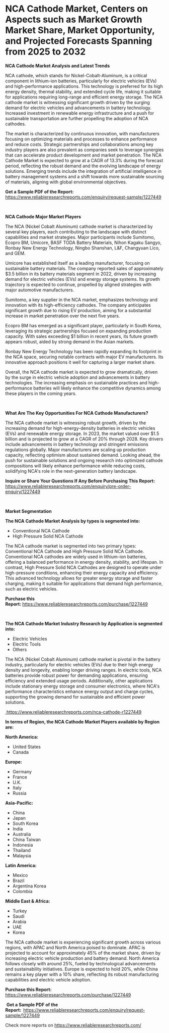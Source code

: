 <p><h1>NCA Cathode Market, Centers on Aspects such as Market Growth Market Share, Market Opportunity, and Projected Forecasts Spanning from 2025 to 2032</h1></p><p><strong>NCA Cathode Market Analysis and Latest Trends</strong></p>
<p><p>NCA cathode, which stands for Nickel-Cobalt-Aluminum, is a critical component in lithium-ion batteries, particularly for electric vehicles (EVs) and high-performance applications. This technology is preferred for its high energy density, thermal stability, and extended cycle life, making it suitable for applications requiring long-range and efficient energy storage. The NCA cathode market is witnessing significant growth driven by the surging demand for electric vehicles and advancements in battery technology. Increased investment in renewable energy infrastructure and a push for sustainable transportation are further propelling the adoption of NCA cathodes.</p><p>The market is characterized by continuous innovation, with manufacturers focusing on optimizing materials and processes to enhance performance and reduce costs. Strategic partnerships and collaborations among key industry players are also prevalent as companies seek to leverage synergies that can accelerate product development and market penetration. The NCA Cathode Market is expected to grow at a CAGR of 13.3% during the forecast period, reflecting the robust demand and the evolving landscape of energy solutions. Emerging trends include the integration of artificial intelligence in battery management systems and a shift towards more sustainable sourcing of materials, aligning with global environmental objectives.</p></p>
<p><strong>Get a Sample PDF of the Report:&nbsp;</strong> <a href="https://www.reliableresearchreports.com/enquiry/request-sample/1227449?utm_campaign=3111&utm_medium=2&utm_source=Github&utm_content=ia&utm_term=07042025&utm_id=nca-cathode">https://www.reliableresearchreports.com/enquiry/request-sample/1227449</a></p>
<p>&nbsp;</p>
<p><strong>NCA Cathode Major Market Players</strong></p>
<p><p>The NCA (Nickel Cobalt Aluminum) cathode market is characterized by several key players, each contributing to the landscape with distinct capabilities and market strategies. Major participants include Sumitomo, Ecopro BM, Umicore, BASF TODA Battery Materials, Nihon Kagaku Sangyo, Ronbay New Energy Technology, Ningbo Shanshan, L&F, Changyuan Lico, and GEM.</p><p>Umicore has established itself as a leading manufacturer, focusing on sustainable battery materials. The company reported sales of approximately $3.5 billion in its battery materials segment in 2022, driven by increasing demand for electric vehicles (EVs) and energy storage systems. Its growth trajectory is expected to continue, propelled by aligned strategies with major automotive manufacturers.</p><p>Sumitomo, a key supplier in the NCA market, emphasizes technology and innovation with its high-efficiency cathodes. The company anticipates significant growth due to rising EV production, aiming for a substantial increase in market penetration over the next five years.</p><p>Ecopro BM has emerged as a significant player, particularly in South Korea, leveraging its strategic partnerships focused on expanding production capacity. With sales exceeding $1 billion in recent years, its future growth appears robust, aided by strong demand in the Asian markets.</p><p>Ronbay New Energy Technology has been rapidly expanding its footprint in the NCA space, securing notable contracts with major EV manufacturers. Its innovative approach positions it well for capturing a larger market share.</p><p>Overall, the NCA cathode market is expected to grow dramatically, driven by the surge in electric vehicle adoption and advancements in battery technologies. The increasing emphasis on sustainable practices and high-performance batteries will likely enhance the competitive dynamics among these players in the coming years.</p></p>
<p>&nbsp;</p>
<p><strong>What Are The Key Opportunities For NCA Cathode Manufacturers?</strong></p>
<p><p>The NCA cathode market is witnessing robust growth, driven by the increasing demand for high-energy-density batteries in electric vehicles (EVs) and renewable energy storage. In 2023, the market valued over $1.5 billion and is projected to grow at a CAGR of 20% through 2028. Key drivers include advancements in battery technology and stringent emissions regulations globally. Major manufacturers are scaling up production capacity, reflecting optimism about sustained demand. Looking ahead, the push for sustainable solutions and ongoing research into optimized cathode compositions will likely enhance performance while reducing costs, solidifying NCA's role in the next-generation battery landscape.</p></p>
<p><strong>Inquire or Share Your Questions If Any Before Purchasing This Report:</strong> <a href="https://www.reliableresearchreports.com/enquiry/pre-order-enquiry/1227449?utm_campaign=3111&utm_medium=2&utm_source=Github&utm_content=ia&utm_term=07042025&utm_id=nca-cathode">https://www.reliableresearchreports.com/enquiry/pre-order-enquiry/1227449</a></p>
<p>&nbsp;</p>
<p><strong>Market Segmentation</strong></p>
<p><strong>The NCA Cathode Market Analysis by types is segmented into:</strong></p>
<p><ul><li>Conventional NCA Cathode</li><li>High Pressure Solid NCA Cathode</li></ul></p>
<p><p>The NCA cathode market is segmented into two primary types: Conventional NCA Cathode and High Pressure Solid NCA Cathode. Conventional NCA cathodes are widely used in lithium-ion batteries, offering a balanced performance in energy density, stability, and lifespan. In contrast, High Pressure Solid NCA Cathodes are designed to operate under high-pressure conditions, enhancing their energy capacity and efficiency. This advanced technology allows for greater energy storage and faster charging, making it suitable for applications that demand high performance, such as electric vehicles.</p></p>
<p><strong>Purchase this Report:&nbsp;</strong><a href="https://www.reliableresearchreports.com/purchase/1227449?utm_campaign=3111&utm_medium=2&utm_source=Github&utm_content=ia&utm_term=07042025&utm_id=nca-cathode">https://www.reliableresearchreports.com/purchase/1227449</a></p>
<p>&nbsp;</p>
<p><strong>The NCA Cathode Market Industry Research by Application is segmented into:</strong></p>
<p><ul><li>Electric Vehicles</li><li>Electric Tools</li><li>Others</li></ul></p>
<p><p>The NCA (Nickel Cobalt Aluminum) cathode market is pivotal in the battery industry, particularly for electric vehicles (EVs) due to their high energy density and longevity, enabling longer driving ranges. In electric tools, NCA batteries provide robust power for demanding applications, ensuring efficiency and extended usage periods. Additionally, other applications include stationary energy storage and consumer electronics, where NCA's performance characteristics enhance energy output and charge cycles, supporting the growing demand for sustainable and efficient power solutions.</p></p>
<p><a href="https://www.reliableresearchreports.com/nca-cathode-r1227449?utm_campaign=3111&utm_medium=2&utm_source=Github&utm_content=ia&utm_term=07042025&utm_id=nca-cathode">&nbsp;https://www.reliableresearchreports.com/nca-cathode-r1227449</a></p>
<p><strong>In terms of Region, the NCA Cathode Market Players available by Region are:</strong></p>
<p>
    <p> <strong> North America: </strong>
        <ul>
            <li>United States</li>
            <li>Canada</li>
        </ul>
        </p> 
    <p> <strong> Europe: </strong>
        <ul>
            <li>Germany</li>
            <li>France</li>
            <li>U.K.</li>
            <li>Italy</li>
            <li>Russia</li>
        </ul>
        </p> 
    <p> <strong> Asia-Pacific: </strong>
        <ul>
            <li>China</li>
            <li>Japan</li>
            <li>South Korea</li>
            <li>India</li>
            <li>Australia</li>
            <li>China Taiwan</li>
            <li>Indonesia</li>
            <li>Thailand</li>
            <li>Malaysia</li>
        </ul>
        </p> 
    <p> <strong> Latin America: </strong>
        <ul>
            <li>Mexico</li>
            <li>Brazil</li>
            <li>Argentina Korea</li>
            <li>Colombia</li>
        </ul>
        </p> 
    <p> <strong> Middle East & Africa: </strong>
        <ul>
            <li>Turkey</li>
            <li>Saudi</li>
            <li>Arabia</li>
            <li>UAE</li>
            <li>Korea</li>
        </ul>
    </p>
    </p>
<p><p>The NCA cathode market is experiencing significant growth across various regions, with APAC and North America poised to dominate. APAC is projected to account for approximately 45% of the market share, driven by increasing electric vehicle production and battery demand. North America follows closely with around 25%, fueled by technological advancements and sustainability initiatives. Europe is expected to hold 20%, while China remains a key player with a 10% share, reflecting its robust manufacturing capabilities and electric vehicle adoption.</p></p>
<p><strong>Purchase this Report: </strong><a href="https://www.reliableresearchreports.com/purchase/1227449?utm_campaign=3111&utm_medium=2&utm_source=Github&utm_content=ia&utm_term=07042025&utm_id=nca-cathode">https://www.reliableresearchreports.com/purchase/1227449</a></p>
<p>&nbsp;<strong>Get a Sample PDF of the Report:&nbsp;&nbsp;</strong><a href="https://www.reliableresearchreports.com/enquiry/request-sample/1227449?utm_campaign=3111&utm_medium=2&utm_source=Github&utm_content=ia&utm_term=07042025&utm_id=nca-cathode">https://www.reliableresearchreports.com/enquiry/request-sample/1227449</a></p>
<p><strong></strong></p>
<p>Check more reports on <a href="https://www.reliableresearchreports.com/?utm_campaign=3111&utm_medium=2&utm_source=Github&utm_content=ia&utm_term=07042025&utm_id=nca-cathode">https://www.reliableresearchreports.com/</a></p>